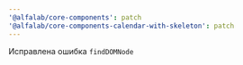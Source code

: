 ```yaml
---
'@alfalab/core-components': patch
'@alfalab/core-components-calendar-with-skeleton': patch
---
```


Исправлена ошибка `findDOMNode`
